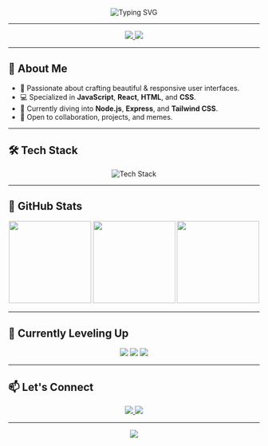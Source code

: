 <!-- Animated Typing SVG -->
<p align="center">
  <img src="https://readme-typing-svg.demolab.com?font=Fira+Code&size=28&pause=1000&color=1E90FF&center=true&vCenter=true&width=600&lines=Hi%2C+I%27m+Abhi+%F0%9F%91%8B;Frontend+Dev+%7C+React+Enthusiast+%F0%9F%A7%99%E2%80%8D%E2%99%82%EF%B8%8F;Always+Learning+%F0%9F%92%AB;Let%27s+Build+Something+Awesome+Together!" alt="Typing SVG" />
</p>


---

<div align="center">

<!-- Social Links -->
<a href="mailto:dhimanabhishek2001@gmail.com" target="_blank">
  <img src="https://img.shields.io/badge/Email-D14836?logo=gmail&logoColor=white&style=for-the-badge" />
</a>
<a href="https://www.linkedin.com/in/abhishek-dhiman-229195247" target="_blank">
  <img src="https://img.shields.io/badge/LinkedIn-0077B5?logo=linkedin&logoColor=white&style=for-the-badge" />
</a>

</div>

---

## 🧠 About Me

- 🎨 Passionate about crafting beautiful & responsive user interfaces.
- 💻 Specialized in **JavaScript**, **React**, **HTML**, and **CSS**.
- 🔧 Currently diving into **Node.js**, **Express**, and **Tailwind CSS**.
- 🤝 Open to collaboration, projects, and memes.

---

## 🛠️ Tech Stack

<p align="center">
  <img src="https://skillicons.dev/icons?i=html,css,js,ts,react,redux,bootstrap,materialui,git,nodejs,express,tailwind" alt="Tech Stack" />
</p>

---

## 🚀 GitHub Stats

<p align="center">
  <img src="https://github-readme-stats.vercel.app/api?username=inurdream-abhi143&show_icons=true&theme=tokyonight&hide_border=true" height="165"/>
  <img src="https://github-readme-streak-stats.herokuapp.com?user=inurdream-abhi143&theme=tokyonight&hide_border=true" height="165"/>
  <img src="https://github-readme-stats.vercel.app/api/top-langs/?username=inurdream-abhi143&layout=compact&theme=tokyonight&hide_border=true" height="165"/>
</p>

---

## 🌱 Currently Leveling Up

<p align="center">
  <img src="https://img.shields.io/badge/Node.js-339933?logo=nodedotjs&logoColor=white&style=for-the-badge" />
  <img src="https://img.shields.io/badge/Express-000000?logo=express&logoColor=white&style=for-the-badge" />
  <img src="https://img.shields.io/badge/Tailwind_CSS-38B2AC?logo=tailwind-css&logoColor=white&style=for-the-badge" />
</p>

---

## 📫 Let's Connect

<div align="center">
  <a href="mailto:dhimanabhishek2001@gmail.com" target="_blank">
    <img src="https://img.shields.io/badge/Email-Me!-D14836?logo=gmail&logoColor=white&style=for-the-badge" />
  </a>
  <a href="https://www.linkedin.com/in/abhishek-dhiman-229195247" target="_blank">
    <img src="https://img.shields.io/badge/LinkedIn-Profile-0077B5?logo=linkedin&logoColor=white&style=for-the-badge" />
  </a>
</div>

---

<!-- Footer Animation (Optional) -->
<p align="center">
  <img src="https://capsule-render.vercel.app/api?type=waving&color=0:1E90FF,100:00BFFF&height=120&section=footer&text=Thanks+for+visiting!&fontColor=ffffff&fontSize=30&animation=twinkling"/>
</p>
